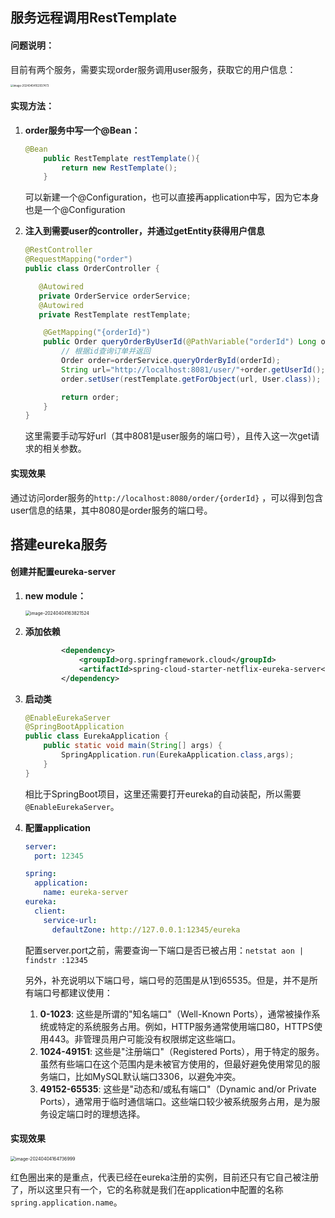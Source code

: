 ## 服务远程调用RestTemplate

#### 问题说明：

目前有两个服务，需要实现order服务调用user服务，获取它的用户信息：

<img src="C:\Users\94816\AppData\Roaming\Typora\typora-user-images\image-20240404162937473.png" alt="image-20240404162937473" style="zoom:30%;" />

#### 实现方法：

1. **order服务中写一个@Bean：**

   ```java
   @Bean
       public RestTemplate restTemplate(){
           return new RestTemplate();
       }
   ```

   可以新建一个@Configuration，也可以直接再application中写，因为它本身也是一个@Configuration

2. **注入到需要user的controller，并通过getEntity获得用户信息**

   ```java
   @RestController
   @RequestMapping("order")
   public class OrderController {
   
      @Autowired
      private OrderService orderService;
      @Autowired
      private RestTemplate restTemplate;
   
       @GetMapping("{orderId}")
       public Order queryOrderByUserId(@PathVariable("orderId") Long orderId) {
           // 根据id查询订单并返回
           Order order=orderService.queryOrderById(orderId);
           String url="http://localhost:8081/user/"+order.getUserId();
           order.setUser(restTemplate.getForObject(url, User.class));
   
           return order;
       }
   }
   ```

   这里需要手动写好url（其中8081是user服务的端口号），且传入这一次get请求的相关参数。

#### 实现效果

通过访问order服务的`http://localhost:8080/order/{orderId}` ，可以得到包含user信息的结果，其中8080是order服务的端口号。



## 搭建eureka服务

#### 创建并配置eureka-server

1. **new module：**

   <img src="C:\Users\94816\AppData\Roaming\Typora\typora-user-images\image-20240404163821524.png" alt="image-20240404163821524" style="zoom:50%;" />

2. **添加依赖**

   ```xml
           <dependency>
               <groupId>org.springframework.cloud</groupId>
               <artifactId>spring-cloud-starter-netflix-eureka-server</artifactId>
           </dependency>
   ```

3. **启动类**

   ```java
   @EnableEurekaServer
   @SpringBootApplication
   public class EurekaApplication {
       public static void main(String[] args) {
           SpringApplication.run(EurekaApplication.class,args);
       }
   }
   ```

   相比于SpringBoot项目，这里还需要打开eureka的自动装配，所以需要`@EnableEurekaServer`。

4. **配置application**

   ```yml
   server:
     port: 12345
   
   spring:
     application:
       name: eureka-server
   eureka:
     client:
       service-url:
         defaultZone: http://127.0.0.1:12345/eureka
   
   ```

   配置server.port之前，需要查询一下端口是否已被占用：`netstat aon | findstr :12345`

   另外，补充说明以下端口号，端口号的范围是从1到65535。但是，并不是所有端口号都建议使用：

   1. **0-1023**: 这些是所谓的"知名端口"（Well-Known Ports），通常被操作系统或特定的系统服务占用。例如，HTTP服务通常使用端口80，HTTPS使用443。非管理员用户可能没有权限绑定这些端口。
   2. **1024-49151**: 这些是"注册端口"（Registered Ports），用于特定的服务。虽然有些端口在这个范围内是未被官方使用的，但最好避免使用常见的服务端口，比如MySQL默认端口3306，以避免冲突。
   3. **49152-65535**: 这些是"动态和/或私有端口"（Dynamic and/or Private Ports），通常用于临时通信端口。这些端口较少被系统服务占用，是为服务设定端口时的理想选择。

#### 实现效果

<img src="C:\Users\94816\AppData\Roaming\Typora\typora-user-images\image-20240404164736999.png" alt="image-20240404164736999" style="zoom:50%;" />

红色圈出来的是重点，代表已经在eureka注册的实例，目前还只有它自己被注册了，所以这里只有一个，它的名称就是我们在application中配置的名称`spring.application.name`。